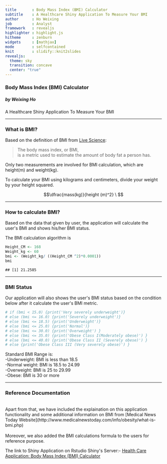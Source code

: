 ```yaml
---
title       : Body Mass Index (BMI) Calculator
subtitle    : A Healthcare Shiny Application To Measure Your BMI
author      : Ho Weixing
job         : Analyst
framework   : revealjs        
highlighter : highlight.js  
hitheme     : zenburn   
widgets     : [mathjax]           
mode        : selfcontained 
knit        : slidify::knit2slides
revealjs:
  theme: sky
  transition: concave
  center: "true"
---
```


### Body Mass Index (BMI) Calculator
##### by Weixing Ho
A Healthcare Shiny Application To Measure Your BMI


---

### What is BMI?

Based on the definition of BMI from  [Live Science](http://www.livescience.com/40507-what-is-bmi.html):

> The body mass index, or BMI, <br> is a metric used 
> to estimate the amount of body fat a person has. 

Only two measurements are involved for BMI calculation, which are height(m) and weight(kg).

To calculate your BMI using kilograms and centimeters, divide your weight by your height squared.

$$\dfrac{mass(kg)}{height (m)^2} \ $$

---

### How to calculate BMI?
Based on the data that given by user, the application will calculate the user's BMI and shows his/her BMI status.

The BMI calculation algorithm is


```r
Height_CM <- 168
Weight_kg <- 60
bmi <- (Weight_kg/ ((Height_CM ^2)*0.0001)) 
bmi
```

```
## [1] 21.2585
```

---

### BMI Status

Our application will also shows the user's BMI status based on the condition below after it calculate the user's BMI metric. 


```r
# if (bmi < 15.0) {print('Very severely underweight')}
# else (bmi <= 16.0) {print('Severely underweight')} 
# else (bmi <= 18.5) {print('Underweight')}
# else (bmi <= 25.0) {print('Normal')}   
# else (bmi <= 30.0) {print('Overweight') }
# else (bmi <= 35.0) {print('Obese Class I(Moderately obese)') } 
# else (bmi <= 40.0) {print('Obese Class II (Severely obese)') }  
# else {print('Obese Class III (Very severely obese)') }
```
Standard BMI Range is:<br>
-Underweight: BMI is less than 18.5<br>
-Normal weight: BMI is 18.5 to 24.99<br>
-Overweight: BMI is 25 to 29.99<br>
-Obese: BMI is 30 or more<br>

---
### Reference Documentation
<br>
Apart from that, we have included the explaination on this application functionality and some additional information on BMI from [Medical News Today Website](http://www.medicalnewstoday.com/info/obesity/what-is-bmi.php)
<br><br>
Moreover, we also added the BMI calculations formula to the users for reference purpose.

The link to Shiny Application on Rstudio Shiny's Server:-
[Health Care Application: Body Mass Index (BMI) Calculator](https://howeixing.shinyapps.io/Developing_Data_Product_Assignment_BMI_Calculator)

